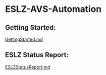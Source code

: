 # ESLZ-AVS-Automation

## Getting Started:
[GettingStarted.md](GettingStarted.md)

## ESLZ Status Report:
[ESLZStatusReport.md](ESLZStatusReport.md)

